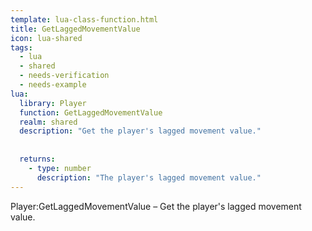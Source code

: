 ```yaml
---
template: lua-class-function.html
title: GetLaggedMovementValue
icon: lua-shared
tags:
  - lua
  - shared
  - needs-verification
  - needs-example
lua:
  library: Player
  function: GetLaggedMovementValue
  realm: shared
  description: "Get the player's lagged movement value."
  
  
  returns:
    - type: number
      description: "The player's lagged movement value."
---
```


<div class="lua__search__keywords">
Player:GetLaggedMovementValue &#x2013; Get the player's lagged movement value.
</div>
